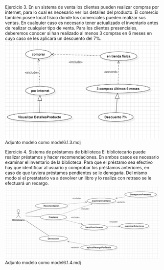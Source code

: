 Ejercicio 3.
En un sistema de venta los clientes pueden realizar compras por internet, para lo cual es necesario ver los detalles del producto. El comercio también posee local físico donde los comerciales pueden realizar sus ventas. En cualquier caso es necesario tener actualizado el inventario antes de realizar cualquier tipo de venta. Para los clientes presenciales, deberemos conocer si han realizado al menos 3 compras en 6 meses en cuyo caso se les aplicará un descuento del 7%.
![diagramaUso](image.png)
Adjunto modelo como model6.1.3.mdj


Ejercicio 4. 
Sistema de préstamos de biblioteca
El bibliotecario puede realizar préstamos y hacer recomendaciones. En ambos casos es necesario examinar el inventario de la biblioteca.
Para que el préstamo sea efectivo hay que identificar al usuario y comprobar los préstamos anteriores, en caso de que tuviera préstamos pendientes se le denegaría.
Del mismo modo si el prestatario va a devolver un libro y lo realiza con retraso se le efectuará un recargo.
![diagrama2](image-1.png)
Adjunto modelo como model6.1.4.mdj
